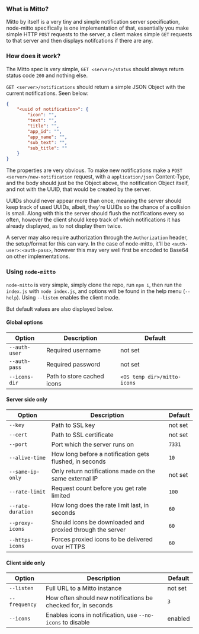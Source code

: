 ### What is Mitto?

Mitto by itself is a very tiny and simple notification server
specification, node-mitto specifically is one implementation of that,
essentially you make simple HTTP `POST` requests to the server, a client
makes simple `GET` requests to that server and then displays
notifcations if there are any.

### How does it work?

The Mitto spec is very simple, `GET <server>/status` should always
return status code `200` and nothing else.

`GET <server>/notifications` should return a simple JSON Object with the
current notifications. Seen below:

```json
{
	"<uuid of notification>": {
		"icon": "",
		"text": "",
		"title": "",
		"app_id": "",
		"app_name": "",
		"sub_text": "",
		"sub_title": ""
	}
}
```

The properties are very obvious. To make new notifications make a `POST
<server>/new-notification` request, with a `application/json`
Content-Type, and the body should just be the Object above, the
notification Object itself, and not with the UUID, that would be created
by the server.

UUIDs should never appear more than once, meaning the server should keep
track of used UUIDs, albeit, they're UUIDs so the chance of a collision
is small. Along with this the server should flush the notifications
every so often, however the client should keep track of which
notifications it has already displayed, as to not display them twice.

A server may also require authorization through the `Authorization`
header, the setup/format for this can vary. In the case of node-mitto,
it'll be `<auth-user>:<auth-pass>`, however this may very well first be
encoded to Base64 on other implementations.

### Using `node-mitto`

`node-mitto` is very simple, simply clone the repo, run `npm i`, then
run the `index.js` with `node index.js`, and options will be found in
the help menu (`--help`). Using `--listen` enables the client mode.

But default values are also displayed below.

#### Global options

| Option        | Description | Default |
|---------------|----------------------------|---------|
| `--auth-user` | Required username          | not set |
| `--auth-pass` | Required password          | not set |
| `--icons-dir` | Path to store cached icons | `<OS temp dir>/mitto-icons` |

#### Server side only

| Option            | Description | Default |
|-------------------|-------------|---------|
| `--key`           | Path to SSL key | not set |
| `--cert`          | Path to SSL certificate | not set |
| `--port`          | Port which the server runs on | `7331` |
| `--alive-time`    | How long before a notification gets flushed, in seconds | `10` |
| `--same-ip-only`  | Only return notifications made on the same external IP | not set |
| `--rate-limit`    | Request count before you get rate limited | `100` |
| `--rate-duration` | How long does the rate limit last, in seconds | `60` |
| `--proxy-icons`   | Should icons be downloaded and proxied through the server  | `60` |
| `--https-icons`   | Forces proxied icons to be delivered over HTTPS | `60` |


#### Client side only

| Option        | Description | Default |
|---------------|-------------|---------|
| `--listen`    | Full URL to a Mitto instance | not set |
| `--frequency` | How often should new notifications be checked for, in seconds | `3` |
| `--icons`     | Enables icons in notification, use `--no-icons` to disable | enabled |
